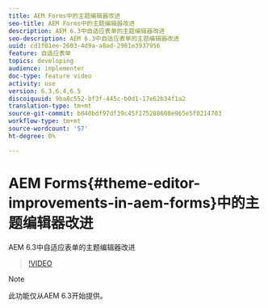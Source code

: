 ```yaml
---
title: AEM Forms中的主题编辑器改进
seo-title: AEM Forms中的主题编辑器改进
description: AEM 6.3中自适应表单的主题编辑器改进
seo-description: AEM 6.3中自适应表单的主题编辑器改进
uuid: cd1f01ee-2603-4d9a-a8ad-2981e3937956
feature: 自适应表单
topics: developing
audience: implementer
doc-type: feature video
activity: use
version: 6.3,6.4,6.5
discoiquuid: 9ba8c552-bf3f-445c-b0d1-17e62b34f1a2
translation-type: tm+mt
source-git-commit: b040bdf97df39c45f175288608e965e5f0214703
workflow-type: tm+mt
source-wordcount: '57'
ht-degree: 0%

---
```



# AEM Forms{#theme-editor-improvements-in-aem-forms}中的主题编辑器改进

AEM 6.3中自适应表单的主题编辑器改进

>[!VIDEO](https://video.tv.adobe.com/v/19497?quality=9&learn=on)

>[!NOTE]
>
>此功能仅从AEM 6.3开始提供。


